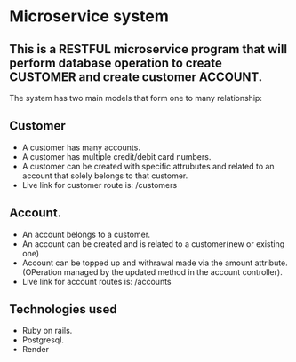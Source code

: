 # Microservice system

## This is a RESTFUL microservice program that will perform database operation to create CUSTOMER and create customer ACCOUNT.

The system has two main models that form one to many relationship:

## Customer
*  A customer has many accounts.
*  A customer has multiple credit/debit card numbers.
*  A customer can be created with specific attrubutes and related to an account that solely belongs to that customer.
*  Live link for customer route is: /customers

## Account.
*  An account belongs to a customer.
*  An account can be created and is related to a customer(new or existing one)
*  Account can be topped up  and withrawal made via the amount attribute.(OPeration managed by the updated method in the account controller).
* Live link for account routes is: /accounts


## Technologies used
* Ruby on rails.
* Postgresql.
* Render